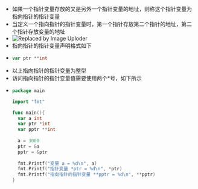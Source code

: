 - 如果一个指针变量存放的又是另外一个指针变量的地址，则称这个指针变量为指向指针的指针变量
- 当定义一个指向指针的指针变量时，第一个指针存放第二个指针的地址，第二个指针存放变量的地址
- ![Replaced by Image Uploder](https://gitee.com/superficial/blogimage/raw/master/img/image_1645667220783_0.png)
- 指向指针的指针变量声明格式如下
- ```go
  var ptr **int
  ```
- 以上指向指针的指针变量为整型
- 访问指向指针的指针变量值需要使用两个*号，如下所示
- ```go
  package main
  
  import "fmt"
  
  func main(){
    var a int
    var ptr *int
    var pptr **int
    
    a = 3000
    ptr = &a
    pptr = &ptr
    
    fmt.Printf("变量 a = %d\n", a)
    fmt.Printf("指针变量 *ptr = %d\n", *ptr)
    fmt.Printf("指向指针的指针变量 **pptr = %d\n", **pptr)
  }
  ```